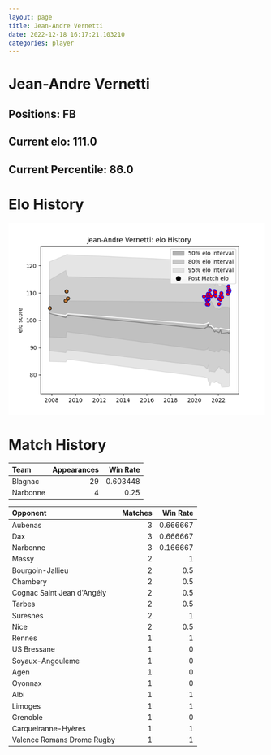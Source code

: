 ```yaml
---  
layout: page  
title: Jean-Andre Vernetti  
date: 2022-12-18 16:17:21.103210  
categories: player  
---
```

# Jean-Andre Vernetti

## Positions: FB

## Current elo: 111.0

## Current Percentile: 86.0

# Elo History


![elo history](history_Jean-AndreVernetti.png)
# Match History


| Team     |   Appearances |   Win Rate |
|:---------|--------------:|-----------:|
| Blagnac  |            29 |   0.603448 |
| Narbonne |             4 |   0.25     |

| Opponent                   |   Matches |   Win Rate |
|:---------------------------|----------:|-----------:|
| Aubenas                    |         3 |   0.666667 |
| Dax                        |         3 |   0.666667 |
| Narbonne                   |         3 |   0.166667 |
| Massy                      |         2 |   1        |
| Bourgoin-Jallieu           |         2 |   0.5      |
| Chambery                   |         2 |   0.5      |
| Cognac Saint Jean d'Angély |         2 |   0.5      |
| Tarbes                     |         2 |   0.5      |
| Suresnes                   |         2 |   1        |
| Nice                       |         2 |   0.5      |
| Rennes                     |         1 |   1        |
| US Bressane                |         1 |   0        |
| Soyaux-Angouleme           |         1 |   0        |
| Agen                       |         1 |   0        |
| Oyonnax                    |         1 |   0        |
| Albi                       |         1 |   1        |
| Limoges                    |         1 |   1        |
| Grenoble                   |         1 |   0        |
| Carqueiranne-Hyères        |         1 |   1        |
| Valence Romans Drome Rugby |         1 |   1        |